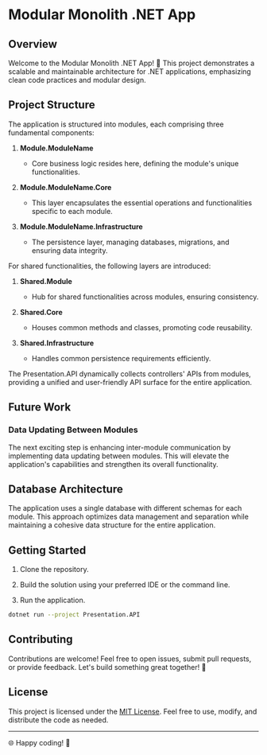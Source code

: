 # Modular Monolith .NET App

## Overview

Welcome to the Modular Monolith .NET App! 🚀 This project demonstrates a scalable and maintainable architecture for .NET applications, emphasizing clean code practices and modular design.

## Project Structure

The application is structured into modules, each comprising three fundamental components:

1. **Module.ModuleName**
   - Core business logic resides here, defining the module's unique functionalities.

2. **Module.ModuleName.Core**
   - This layer encapsulates the essential operations and functionalities specific to each module.

3. **Module.ModuleName.Infrastructure**
   - The persistence layer, managing databases, migrations, and ensuring data integrity.

For shared functionalities, the following layers are introduced:

1. **Shared.Module**
   - Hub for shared functionalities across modules, ensuring consistency.

2. **Shared.Core**
   - Houses common methods and classes, promoting code reusability.

3. **Shared.Infrastructure**
   - Handles common persistence requirements efficiently.

The Presentation.API dynamically collects controllers' APIs from modules, providing a unified and user-friendly API surface for the entire application.

## Future Work

### Data Updating Between Modules

The next exciting step is enhancing inter-module communication by implementing data updating between modules. This will elevate the application's capabilities and strengthen its overall functionality.

## Database Architecture

The application uses a single database with different schemas for each module. This approach optimizes data management and separation while maintaining a cohesive data structure for the entire application.

## Getting Started

1. Clone the repository.
2. Build the solution using your preferred IDE or the command line.

4. Run the application.

```bash
dotnet run --project Presentation.API
```

## Contributing

Contributions are welcome! Feel free to open issues, submit pull requests, or provide feedback. Let's build something great together! 🚀

## License

This project is licensed under the [MIT License](LICENSE.md). Feel free to use, modify, and distribute the code as needed.

---

🌐 Happy coding! 🚀
